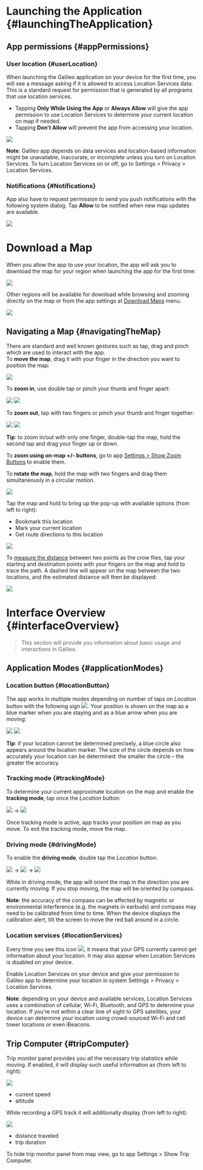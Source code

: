# Launching the Application {#launchingTheApplication}

## App permissions {#appPermissions}

### User location {#userLocation}

When launching the Galileo application on your device for the first time, you will see a message asking if it is allowed to access Location Services data. This is a standard request for permission that is generated by all programs that use location services.

* Tapping **Only While Using the App** or **Always Allow** will give the app permission to use Location Services to determine your current location on map if needed.
* Tapping **Don't Allow** will prevent the app from accessing your location. 

![](/assets/permission_location.png)

**Note**: Galileo app depends on data services and location-based information might be unavailable, inaccurate, or incomplete unless you turn on Location Services. 
To turn Location Services on or off, go to Settings > Privacy > Location Services.


### Notifications {#Notifications}

App also have to request permission to send you push notifications with the following system dialog. Tap **Allow** to be notified when new map updates are available.

![](/assets/permission_notification.png)


# Download a Map

When you allow the app to use your location, the app will ask you to download the map for your region when launching the app for the first time:

![](/assets/download_map_1.png)


Other regions will be available for download while browsing and zooming directly on the map or from the app settings at [Download Maps](03-settings.md#downloadMaps) menu.

![](/assets/download_map_2.png)


## Navigating a Map {#navigatingTheMap}

There are standard and well known gestures such as tap, drag and pinch which are used to interact with the app.  
To **move the map**, drag it with your finger in the direction you want to position the map:  

![](/assets/finger-moving.png)  

To **zoom in**, use double tap or pinch your thumb and finger apart:  

![](/assets/double-tap.png) ![](/assets/expanding.png)  

To **zoom out**, tap with two fingers or pinch your thumb and finger together:  

![](/assets/two-finger-tap.png) ![](/assets/reducing-size.png)  

**Tip**: to zoom in/out with only one finger, double-tap the map, hold the second tap and drag your finger up or down.  

To **zoom using on-map +/- buttons**, go to app [Settings &gt; Show Zoom Buttons](02-settings.md#showZoomButtons) to enable them.  

To **rotate the map**, hold the map with two fingers and drag them simultaneously in a circular motion.  

![](/assets/hand_gesture.png)

Tap the map and hold to bring up the pop-up with available options \(from left to right\):  
* Bookmark this location  
* Mark your current location  
* Get route directions to this location  

![](/assets/map_popup.png)

To [measure the distance](02-features.md#measuringDistance) between two points as the crow flies, tap your starting and destination points with your fingers on the map and hold to trace the path. A dashed line will appear on the map between the two locations, and the estimated distance will then be displayed: 

![](/assets/measuring_distance.png)

# Interface Overview {#interfaceOverview}

> This section will provide you information about basic usage and interactions in Galileo.

## Application Modes {#applicationModes}

### Location button {#locationButton}

The app works in multiple modes depending on number of taps on _Location_ button with the following sign ![](/assets/icon_gps.png). Your position is shown on the map as a blue marker when you are staying and as a blue arrow when you are moving:

![](/assets/map_location.png) ![](/assets/map_driving.png)

**Tip**: if your location cannot be determined precisely, a blue circle also appears around the location marker. The size of the circle depends on how accurately your location can be determined: the smaller the circle – the greater the accuracy.

### Tracking mode {#trackingMode}

To determine your current approximate location on the map and enable the **tracking mode**, tap once the _Location_ button:

![](/assets/icon_gps.png) → ![](/assets/icon_gps_act.png)

Once tracking mode is active, app tracks your position on map as you move. To exit the tracking mode, move the map.

### Driving mode {#drivingMode}

To enable the **driving mode**, double tap the _Location_ button:

![](/assets/icon_gps.png) → ![](/assets/icon_gps_act.png) → ![](/assets/icon_compas.png)

While in driving mode, the app will orient the map in the direction you are currently moving. If you stop moving, the map will be oriented by compass.

**Note**: the accuracy of the compass can be affected by magnetic or environmental interference \(e.g. the magnets in earbuds\) and compass may need to be calibrated from time to time. When the device displays the calibration alert, tilt the screen to move the red ball around in a circle.

### Location services {#locationServices}

Every time you see this icon ![](/assets/icon_question.png), it means that your GPS currently cannot get information about your location. It may also appear when Location Services is disabled on your device.

Enable Location Services on your device and give your permission to Galileo app to determine your location in system Settings > Privacy > Location Services.

**Note**: depending on your device and available services, Location Services uses a combination of cellular, Wi-Fi, Bluetooth, and GPS to determine your location. If you're not within a clear line of sight to GPS satellites, your device can determine your location using crowd-sourced Wi-Fi and cell tower locations or even iBeacons.

## Trip Computer {#tripComputer}

Trip monitor panel provides you all the necessary trip statistics while moving. If enabled, it will display such useful information as \(from left to right\):

![](/assets/trip_monitor_1.png)

* current speed
* altitude

While recording a GPS track it will additionally display \(from left to right\):

![](/assets/trip_monitor_2.png)

* distance traveled
* trip duration

To hide trip monitor panel from map view, go to app Settings &gt; Show Trip Computer.

